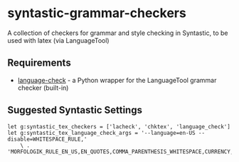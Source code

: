 # syntastic-grammar-checkers
A collection of checkers for grammar and style checking in Syntastic, to be used with latex (via LanguageTool)

## Requirements
* [language-check](https://github.com/myint/language-check) - a Python wrapper for the LanguageTool grammar checker (built-in)

## Suggested Syntastic Settings
```
let g:syntastic_tex_checkers = ['lacheck', 'chktex', 'language_check']
let g:syntastic_tex_language_check_args = '--language=en-US --disable=WHITESPACE_RULE,'
    \ . 'MORFOLOGIK_RULE_EN_US,EN_QUOTES,COMMA_PARENTHESIS_WHITESPACE,CURRENCY,EN_UNPAIRED_BRACKETS'
```

